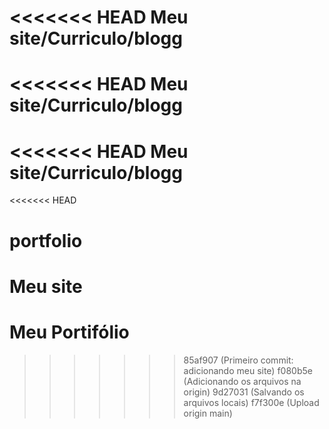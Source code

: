 <<<<<<< HEAD
Meu site/Curriculo/blogg
=======
<<<<<<< HEAD
Meu site/Curriculo/blogg
=======
<<<<<<< HEAD
Meu site/Curriculo/blogg
=======
<<<<<<< HEAD
# portfolio
Meu site
=======
# Meu Portifólio
>>>>>>> 85af907 (Primeiro commit: adicionando meu site)
>>>>>>> f080b5e (Adicionando os arquivos na origin)
>>>>>>> 9d27031 (Salvando os arquivos locais)
>>>>>>> f7f300e (Upload origin main)
